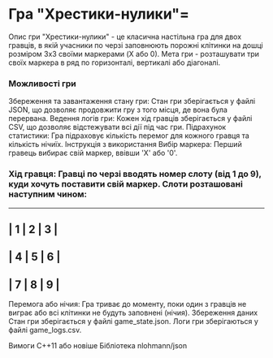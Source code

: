 # Гра "Хрестики-нулики"=
Опис гри
"Хрестики-нулики" - це класична настільна гра для двох гравців, в якій учасники по черзі заповнюють порожні клітинки на дошці розміром 3x3 своїми маркерами (X або 0). Мета гри - розташувати три своїх маркера в ряд по горизонталі, вертикалі або діагоналі.

### Можливості гри
Збереження та завантаження стану гри: Стан гри зберігається у файлі JSON, що дозволяє продовжити гру з того місця, де вона була перервана.
Ведення логів гри: Кожен хід гравців зберігається у файлі CSV, що дозволяє відстежувати всі дії під час гри.
Підрахунок статистики: Гра підраховує кількість перемог для кожного гравця та кількість нічиїх.
Інструкція з використання
Вибір маркера: Перший гравець вибирає свій маркер, ввівши 'X' або '0'.

### Хід гравця: Гравці по черзі вводять номер слоту (від 1 до 9), куди хочуть поставити свій маркер. Слоти розташовані наступним чином:
-------------
| 1 | 2 | 3 |
-------------
| 4 | 5 | 6 |
-------------
| 7 | 8 | 9 |
-------------
Перемога або нічия: Гра триває до моменту, поки один з гравців не виграє або всі клітинки не будуть заповнені (нічия).
Збереження даних
Стан гри зберігається у файлі game_state.json.
Логи гри зберігаються у файлі game_logs.csv.

Вимоги
C++11 або новіше
Бібліотека nlohmann/json
